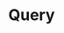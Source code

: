 ---
word: "true"

title: "Query"

categories: ['']

tags: ['Query']

arwords: 'طلب البحث'

arexps: []

enwords: ['Query']

enexps: []

arlexicons: 'ط'

enlexicons: 'Q'

authors: ['Ruqayya Roshdy']

translators: ['']

citations: 'مقدمة في حوسبة اللغة العربية'

sources: 'مركز الملك عبدالله بن عبدالعزيز الدولي لخدمة اللغة العربية'

slug: ""
---